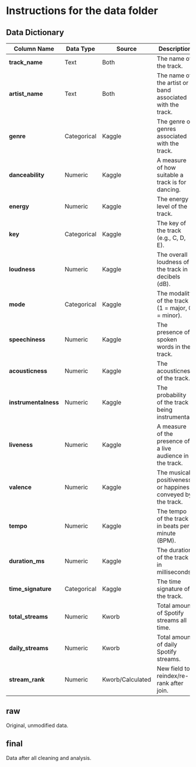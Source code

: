 # Instructions for the data folder

## Data Dictionary
| Column Name       | Data Type    | Source         | Description                                                                         |
|-------------------|--------------|----------------|-------------------------------------------------------------------------------------|
| **track_name**    | Text         | Both           | The name of the track.                                                              |
| **artist_name**   | Text         | Both           | The name of the artist or band associated with the track.                           |
| **genre**         | Categorical  | Kaggle         | The genre or genres associated with the track.                                      |
| **danceability**  | Numeric      | Kaggle         | A measure of how suitable a track is for dancing.                                   |
| **energy**        | Numeric      | Kaggle         | The energy level of the track.                                                      |
| **key**           | Categorical  | Kaggle         | The key of the track (e.g., C, D, E).                                               |
| **loudness**      | Numeric      | Kaggle         | The overall loudness of the track in decibels (dB).                                 |
| **mode**          | Categorical  | Kaggle         | The modality of the track (1 = major, 0 = minor).                                   |
| **speechiness**   | Numeric      | Kaggle         | The presence of spoken words in the track.                                          |
| **acousticness**  | Numeric      | Kaggle         | The acousticness of the track.                                                      |
| **instrumentalness** | Numeric  | Kaggle         | The probability of the track being instrumental.                                    |
| **liveness**      | Numeric      | Kaggle         | A measure of the presence of a live audience in the track.                          |
| **valence**       | Numeric      | Kaggle         | The musical positiveness or happiness conveyed by the track.                        |
| **tempo**         | Numeric      | Kaggle         | The tempo of the track in beats per minute (BPM).                                   |
| **duration_ms**   | Numeric      | Kaggle         | The duration of the track in milliseconds.                                          |
| **time_signature** | Categorical  | Kaggle         | The time signature of the track.                                                    |
| **total_streams** | Numeric      | Kworb          | Total amount of Spotify streams all time.                                           |
| **daily_streams** | Numeric      | Kworb          | Total amount of daily Spotify streams.                                              |
| **stream_rank**   | Numeric      | Kworb/Calculated | New field to reindex/re-rank after join.                                          |


## raw
Original, unmodified data.


## final
Data after all cleaning and analysis.
